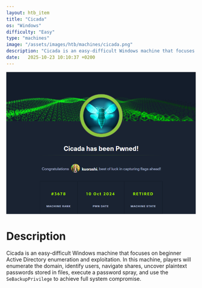 ```yaml
---
layout: htb_item
title: "Cicada"
os: "Windows"
difficulty: "Easy"
type: "machines"
image: "/assets/images/htb/machines/cicada.png"
description: "Cicada is an easy-difficult Windows machine that focuses on beginner Active Directory enumeration and exploitation. In this machine, players will enumerate the domain, identify users, navigate shares, uncover plaintext passwords stored in files, execute a password spray, and use the `SeBackupPrivilege` to achieve full system compromise."
date:   2025-10-23 10:10:37 +0200
---
```


![Cicada pwned](/assets/images/htb/machines/cicada_pwned.png)

# Description
Cicada is an easy-difficult Windows machine that focuses on beginner Active Directory enumeration and exploitation. In this machine, players will enumerate the domain, identify users, navigate shares, uncover plaintext passwords stored in files, execute a password spray, and use the `SeBackupPrivilege` to achieve full system compromise. 
